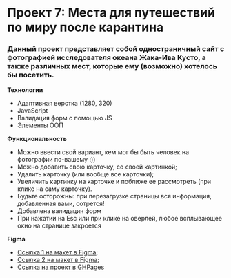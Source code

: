 # Проект 7: Места для путешествий по миру после карантина

### Данный проект представляет собой одностраничный сайт с фотографией исследователя океана Жака-Ива Кусто, а также различных мест, которые ему (возможно) хотелось бы посетить.

**Технологии**

* Адаптивная верстка (1280, 320)
* JavaScript 
* Валидация форм с помощью JS
* Элементы ООП

**Функциональность**

* Можно ввести свой вариант, кем мог бы быть человек на фотографии по-вашему :))
* Можно добавить свою карточку, со своей картинкой;
* Удалить карточку (или вообще все карточки);
* Увеличить картинку на карточке и поближе ее рассмотреть (при клике на саму карточку).
* Будьте осторожны: при перезагрузке страницы вся информация, добавленная вами, сотрется!
* Добавлена валидация форм
* При нажатии на Esc или при клике на оверлей, любое всплывающее окно на странице закроется

**Figma**

* [Ссылка 1 на макет в Figma](https://www.figma.com/file/StZjf8HnoeLdiXS7dYrLAh/JavaScript.-Sprint-4);
* [Ссылка 2 на макет в Figma](https://www.figma.com/file/nlYpT4VhFiwimn2YlncrcF/JavaScript.-Sprint-5?node-id=0%3A1);
* [Ссылка на проект в GHPages](https://marinambur.github.io/mesto/)


